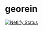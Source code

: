 # georein

[![Netlify Status](https://api.netlify.com/api/v1/badges/5bbf5ae9-22a2-4756-97fe-b8b336b2910b/deploy-status)](https://app.netlify.com/sites/jazzy-tartufo-584bed/deploys)
